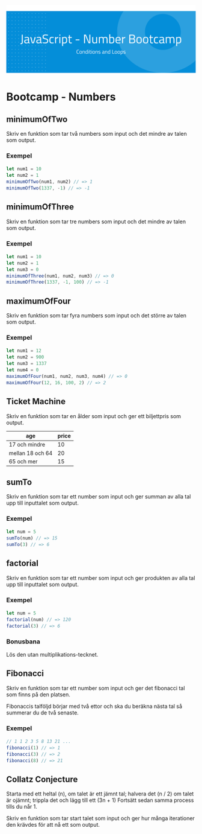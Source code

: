 ![](poster.png)

# Bootcamp - Numbers

## minimumOfTwo
Skriv en funktion som tar två numbers som input
och det mindre av talen som output.

### Exempel
```javascript
let num1 = 10
let num2 = 1
minimumOfTwo(num1, num2) // => 1
minimumOfTwo(1337, -1) // => -1
```

## minimumOfThree
Skriv en funktion som tar tre numbers som input
och det mindre av talen som output.

### Exempel
```javascript
let num1 = 10
let num2 = 1
let num3 = 0
minimumOfThree(num1, num2, num3) // => 0
minimumOfThree(1337, -1, 100) // => -1
```

## maximumOfFour
Skriv en funktion som tar fyra numbers som input
och det större av talen som output.

### Exempel
```javascript
let num1 = 12
let num2 = 900
let num3 = 1337
let num4 = 0
maximumOfFour(num1, num2, num3, num4) // => 0
maximumOfFour(12, 16, 100, 2) // => 2
```

## Ticket Machine
Skriv en funktion som tar en ålder som input och ger ett biljettpris som output.

|age|price|
|---|---|
| 17 och mindre | 10 |
| mellan 18 och 64 | 20 |
| 65 och mer | 15 |

## sumTo
Skriv en funktion som tar ett number som input
och ger summan av alla tal upp till inputtalet som output.

### Exempel
```javascript
let num = 5
sumTo(num) // => 15
sumTo(3) // => 6
```

## factorial
Skriv en funktion som tar ett number som input
och ger produkten av alla tal upp till inputtalet som output.

### Exempel
```javascript
let num = 5
factorial(num) // => 120
factorial(3) // => 6
```

### Bonusbana
Lös den utan multiplikations-tecknet.

## Fibonacci
Skriv en funktion som tar ett number som input
och ger det fibonacci tal som finns på den platsen.

Fibonaccis talföljd börjar med två ettor och ska du beräkna nästa tal så summerar du de två senaste.

### Exempel
```js
// 1 1 2 3 5 8 13 21 ...
fibonacci(1) // => 1
fibonacci(3) // => 2
fibonacci(8) // => 21
```

## Collatz Conjecture
Starta med ett heltal (n),
om talet är ett jämnt tal; halvera det (n / 2)
om talet är ojämnt; trippla det och lägg till ett (3n + 1)
Fortsätt sedan samma process tills du når 1.

Skriv en funktion som tar start talet som input och ger hur många iterationer den krävdes för att nå ett som output.

